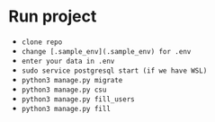 # Run project

- `clone repo`
- `change [.sample_env](.sample_env) for .env`
- `enter your data in .env`
- `sudo service postgresql start (if we have WSL)`
- `python3 manage.py migrate`
- `python3 manage.py csu`
- `python3 manage.py fill_users`
- `python3 manage.py fill`


